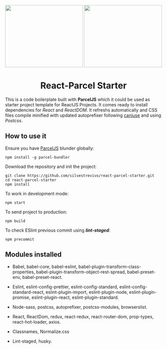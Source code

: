 <div align="center">
  <img width="250" height="200"
    src="https://sandstorm.de/_Resources/Persistent/3285416e8503b2c8354c321bcd690cf550b8b2d3/React-Logo.svg">
  <a href="https://parceljs.org/">
    <img width="250" height="200"
      src="https://pbs.twimg.com/media/DcM9lLoVQAAnVSz.png">
  </a>
  <h1>React-Parcel Starter</h1>
</div>

This is a code boilerplate built with **ParcelJS** which it could be used as starter project template for ReactJS Projects. It comes ready to
install dependencies for _React_ and _ReactDOM_. It refreshs automatically and CSS files compile minified with updated autoprefixer following
[caniuse][1] and using _Postcss_.

## How to use it

Ensure you have [ParcelJS][2] blunder globally:

```
npm install -g parcel-bundler
```

Download the repository and init the project:

```
git clone https://github.com/silvestrevivo/react-parcel-starter.git
cd react-parcel-starter
npm install
```

To work in development mode:

```
npm start
```

To send project to production:

```
npm build
```

To check ESlint previous commit using ***lint-staged***:

```
npm precommit
```

## Modules installed

* Babel, babel-core, babel-eslint, babel-plugin-transform-class-properties, babel-plugin-transform-object-rest-spread, babel-preset-env, babel-preset-react.

* Eslint, eslint-config-prettier, eslint-config-standard, eslint-config-standard-react, eslint-plugin-import, eslint-plugin-node, eslint-plugin-promise, eslint-plugin-react, eslint-plugin-standard.

* Node-sass, postcss, autoprefixer, postcss-modules, browserslist.

* React, ReactDom, redux, react-redux, react-router-dom, prop-types, react-hot-loader, axios.

* Classnames, Normalize.css

* Lint-staged, husky.

[1]: http://caniuse.com/
[2]: https://parceljs.org/
